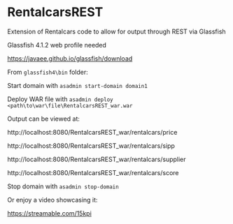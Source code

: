 # RentalcarsREST
Extension of Rentalcars code to allow for output through REST via Glassfish

Glassfish 4.1.2 web profile needed

https://javaee.github.io/glassfish/download

From `glassfish4\bin` folder:

Start domain with `asadmin start-domain domain1`

Deploy WAR file with `asadmin deploy <path\to\war\file\RentalcarsREST_war.war`

Output can be viewed at:

http://localhost:8080/RentalcarsREST_war/rentalcars/price

http://localhost:8080/RentalcarsREST_war/rentalcars/sipp

http://localhost:8080/RentalcarsREST_war/rentalcars/supplier

http://localhost:8080/RentalcarsREST_war/rentalcars/score

Stop domain with `asadmin stop-domain`

Or enjoy a video showcasing it:

https://streamable.com/15kpi
